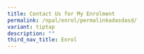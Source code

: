 ```yaml
---
title: Contact Us for My Enrolment
permalink: /npal/enrol/permalinkadasdasd/
variant: tiptap
description: ""
third_nav_title: Enrol
---
```

